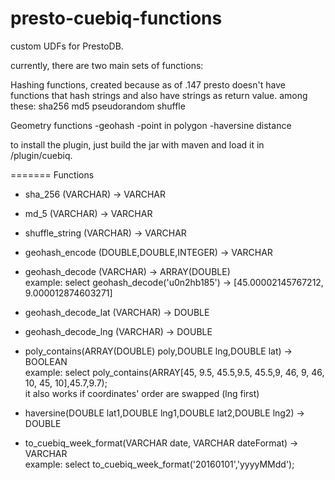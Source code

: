 # presto-cuebiq-functions
custom UDFs for PrestoDB.

currently, there are two main sets of functions: 

Hashing functions, created because as of .147 presto doesn't have functions that hash strings and also have strings as return value. among these:
  sha256
  md5
  pseudorandom shuffle

Geometry functions
  -geohash
  -point in polygon
  -haversine distance

to install the plugin, just build the jar with maven and load it in <prestoDir>/plugin/cuebiq.

=======
Functions

 * sha_256 (VARCHAR) -> VARCHAR
 * md_5 (VARCHAR) -> VARCHAR
 * shuffle_string (VARCHAR) -> VARCHAR

 * geohash_encode (DOUBLE,DOUBLE,INTEGER) -> VARCHAR
 * geohash_decode (VARCHAR) -> ARRAY(DOUBLE)\
  example: select geohash_decode('u0n2hb185') -> [45.00002145767212, 9.000012874603271]
 * geohash_decode_lat (VARCHAR) -> DOUBLE
 * geohash_decode_lng (VARCHAR) -> DOUBLE
 * poly_contains(ARRAY(DOUBLE) poly,DOUBLE lng,DOUBLE lat) -> BOOLEAN\
  example: select poly_contains(ARRAY[45, 9.5, 45.5,9.5, 45.5,9, 46, 9, 46, 10, 45, 10],45.7,9.7);\
  it also works if coordinates' order are swapped (lng first) 
 * haversine(DOUBLE lat1,DOUBLE lng1,DOUBLE lat2,DOUBLE lng2) -> DOUBLE
 * to_cuebiq_week_format(VARCHAR date, VARCHAR dateFormat) -> VARCHAR\
  example: select to_cuebiq_week_format('20160101','yyyyMMdd');
 
